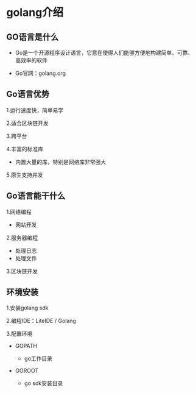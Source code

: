# golang介绍

## GO语言是什么
+ Go是一个开源程序设计语言，它意在使得人们能够方便地构建简单、可靠、高效率的软件

+ Go官网：golang.org

## Go语言优势
1.运行速度快，简单易学

2.适合区块链开发

3.跨平台

4.丰富的标准库
+ 内置大量的库，特别是网络库非常强大

5.原生支持并发
  
## Go语言能干什么
1.网络编程
+ 网站开发

2.服务器编程
+ 处理日志
+ 处理文件

3.区块链开发

## 环境安装
1.安装golang sdk

2.编程IDE：LiteIDE / Golang

3.配置环境
+ GOPATH
	+ go工作目录
	
+ GOROOT
	+ go sdk安装目录
	

